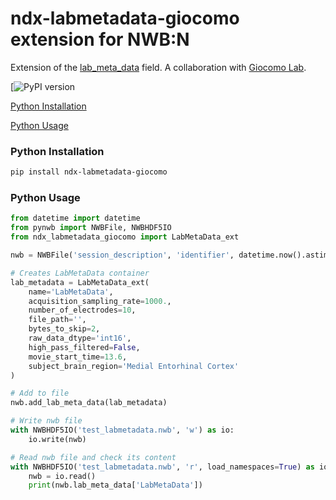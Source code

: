 # ndx-labmetadata-giocomo extension for NWB:N

Extension of the [lab_meta_data](https://pynwb.readthedocs.io/en/stable/pynwb.file.html#pynwb.file.NWBFile.lab_meta_data) field.
A collaboration with [Giocomo Lab](https://giocomolab.weebly.com/).

[![PyPI version]()

[Python Installation](#python-installation)

[Python Usage](#python-usage)

### Python Installation
```bash
pip install ndx-labmetadata-giocomo
```

### Python Usage

```python
from datetime import datetime
from pynwb import NWBFile, NWBHDF5IO
from ndx_labmetadata_giocomo import LabMetaData_ext

nwb = NWBFile('session_description', 'identifier', datetime.now().astimezone())

# Creates LabMetaData container
lab_metadata = LabMetaData_ext(
    name='LabMetaData',
    acquisition_sampling_rate=1000.,
    number_of_electrodes=10,
    file_path='',
    bytes_to_skip=2,
    raw_data_dtype='int16',
    high_pass_filtered=False,
    movie_start_time=13.6,
    subject_brain_region='Medial Entorhinal Cortex'
)

# Add to file
nwb.add_lab_meta_data(lab_metadata)

# Write nwb file
with NWBHDF5IO('test_labmetadata.nwb', 'w') as io:
    io.write(nwb)

# Read nwb file and check its content
with NWBHDF5IO('test_labmetadata.nwb', 'r', load_namespaces=True) as io:
    nwb = io.read()
    print(nwb.lab_meta_data['LabMetaData'])
```
